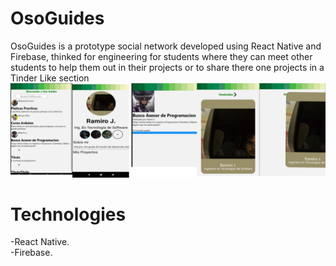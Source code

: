 # OsoGuides
OsoGuides is a prototype social network developed using React Native and Firebase, thinked for engineering for students where they can meet other students to help them out in their projects or to share there one projects in a Tinder Like section
![](imagenes/osoGuides.jpg)
# Technologies
-React Native.<br/>
-Firebase.
